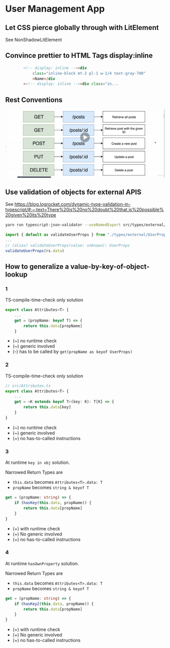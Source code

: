 # User Management App

## Let CSS pierce globally through with LitElement

See NonShadowLitElement

## Convince prettier to HTML Tags display:inline

```html
		<!-- display: inline --><div
			class="inline-block mt-2 pl-1 w-1/4 text-gray-700"
			>Name</div
		><!-- display: inline --><div class="in...
```

## Rest Conventions

<img src="./docs/RESTConventions.png" alt="REST word and parameter conventions"
	title="REST word and parameter conventions" width="700" height="auto" />

## Use validation of objects for external APIS

See https://blog.logrocket.com/dynamic-type-validation-in-typescript/#:~:text=There%20is%20no%20doubt%20that,is%20possible%20given%20its%20type

```bash
yarn run typescript-json-validator --useNamedExport src/types/external/!\\(*validator.ts\\)
```

```ts
import { default as validateUserProps } from "./types/external/UserProps.validator"
...
// (alias) validateUserProps(value: unknown): UserProps
validateUserProps(rs.data)
```

## How to generalize a value-by-key-of-object-lookup

### 1

TS-compile-time-check only solution

```ts
export class Attributes<T> {
    ...
    get = (propName: keyof T) => {
        return this.data[propName]
    }
```

- (~) no runtime check
- (~) generic involved
- (-) has to be called by `get(propName as keyof UserProps)`

### 2

TS-compile-time-check only solution

```ts
// src/Attributes.ts
export class Attributes<T> {
    ...
    get = <K extends keyof T>(key: K): T[K] => {
        return this.data[key]
    }
}
```

- (~) no runtime check
- (~) generic involved
- (+) no has-to-called instructions

### 3

At runtime `key in obj` solution.

Narrowed Return Types are

- `this.data` becomes `Attributes<T>.data: T`
- `propName` becomes `string & keyof T`

```ts
get = (propName: string) => {
	if (hasKey(this.data, propName)) {
		return this.data[propName]
	}
}
```

- (+) with runtime check
- (+) No generic involved
- (+) no has-to-called instructions

### 4

At runtime `hasOwnProperty` solution.

Narrowed Return Types are

- `this.data` becomes `Attributes<T>.data: T`
- `propName` becomes `string & keyof T`

```ts
get = (propName: string) => {
	if (hasKey2(this.data, propName)) {
		return this.data[propName]
	}
}
```

- (+) with runtime check
- (+) No generic involved
- (+) no has-to-called instructions
